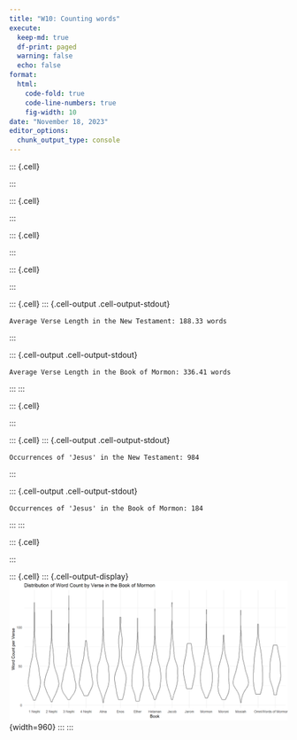 ```yaml
---
title: "W10: Counting words"
execute:
  keep-md: true
  df-print: paged
  warning: false
  echo: false
format:
  html:
    code-fold: true
    code-line-numbers: true
    fig-width: 10
date: "November 18, 2023"
editor_options: 
  chunk_output_type: console
---
```



::: {.cell}

:::

::: {.cell}

:::

::: {.cell}

:::

::: {.cell}

:::

::: {.cell}
::: {.cell-output .cell-output-stdout}
```
Average Verse Length in the New Testament: 188.33 words
```
:::

::: {.cell-output .cell-output-stdout}
```
Average Verse Length in the Book of Mormon: 336.41 words
```
:::
:::

::: {.cell}

:::

::: {.cell}
::: {.cell-output .cell-output-stdout}
```
Occurrences of 'Jesus' in the New Testament: 984 
```
:::

::: {.cell-output .cell-output-stdout}
```
Occurrences of 'Jesus' in the Book of Mormon: 184 
```
:::
:::

::: {.cell}

:::

::: {.cell}
::: {.cell-output-display}
![](counting_words_files/figure-html/unnamed-chunk-9-1.png){width=960}
:::
:::
